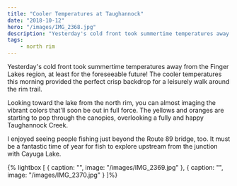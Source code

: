 ```yaml
---
title: "Cooler Temperatures at Taughannock"
date: "2018-10-12"
hero: "/images/IMG_2368.jpg"
description: "Yesterday's cold front took summertime temperatures away from the Finger Lakes region, at least for the foreseeable future! The cooler temperatures this morning provided the perfect crisp backdrop for a leisurely walk around the rim trail."
tags:
    - north rim
---
```


Yesterday's cold front took summertime temperatures away from the Finger Lakes region, at least for the foreseeable future! The cooler temperatures this morning provided the perfect crisp backdrop for a leisurely walk around the rim trail.

Looking toward the lake from the north rim, you can almost imaging the vibrant colors that'll soon be out in full force. The yellows and oranges are starting to pop through the canopies, overlooking a fully and happy Taughannock Creek.

I enjoyed seeing people fishing just beyond the Route 89 bridge, too. It must be a fantastic time of year for fish to explore upstream from the junction with Cayuga Lake.

{% lightbox [
    { caption: "", image: "/images/IMG_2369.jpg" },
    { caption: "", image: "/images/IMG_2370.jpg" }
]%}